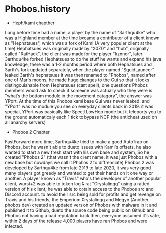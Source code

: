 # Phobos.history

* Heph/kami chapther

Long before time had a name, a player by the name of "3arthqu4ke" who was a Highland member at the time became a contributor of a client known as "Hephatsues", which was a fork of Kami (A very popular client at the time)
Hephatsues was originally made by "X0Z0" and "hub", originally called "RatHack", the client was made for the player "kznnor", later 3arthqu4ke forked Hephatsues to do the stuff he wants and expand his java knowledge, there was a 1-2 months period where both Hephatsues and 3arth's fork updated separately,
when the player named "SquidLauncer" leaked 3arth's hephatsues it was then renamed to "Phobos", named after one of Mar's moons, he made huge changes to the Gui so that it looks distingouishable from Hephatsues (cant spell), one questions Phobos members would ask to check if someone was actually who they were is "what’s the bottom module in the movement catagory", the answer was YPort.
At the time of this Phobos kami base Gui was never leaked. and "YPort" was no module you see on everyday clients back in 2019. it was special, YPort was basically like Speed LowHop mode but it teleports you to the ground automaticaly each 1 tick to bypass NCP (the anticheat used on all anarchy servers)

* Phobos 2 Chapter

FastForward more time, 3arthqu4ke tried to make a good AutoTrap on Phobos, but he wasn't able to dueto issues with Kami's offsets, he also wanted to start a new fresh start with his own base and system, So he created "Phobos 2" (that wasn't the client name. it was just Phobos with a new base but nowdays we call it Phobos 2 to diffrenciate)
Phobos 2 was developed by 3arthqu4ke from late 2019 to late 2020, it was very good many players got greedy and wanted to get their hands on it one way or another. A player known as "Travis" who's the developer of another popular client, wurst+2 was able to token log & rat "Crystalinqq" using a ratted version of his client, he was able to optain access to the Phobos src and Discord account. to avoid their src being sold for profits and get revenge on Travis and his friends, the Emperium
Crystalinqq and Megyn (Another phobos dev) created an updated version of Phobos with malware in it and published it to Github, dueto the source code being public on Github and Phobos not having a bad reputation back then, everyone assumed it's safe, within 2 days of the release 4,000 players have ran Phobos and were infected.


